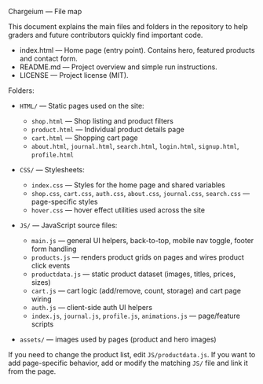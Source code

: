 Chargeium — File map

This document explains the main files and folders in the repository to help graders and future contributors quickly find important code.

- index.html — Home page (entry point). Contains hero, featured products and contact form.
- README.md — Project overview and simple run instructions.
- LICENSE — Project license (MIT).

Folders:

- `HTML/` — Static pages used on the site:
  - `shop.html` — Shop listing and product filters
  - `product.html` — Individual product details page
  - `cart.html` — Shopping cart page
  - `about.html`, `journal.html`, `search.html`, `login.html`, `signup.html`, `profile.html`

- `CSS/` — Stylesheets:
  - `index.css` — Styles for the home page and shared variables
  - `shop.css`, `cart.css`, `auth.css`, `about.css`, `journal.css`, `search.css` — page-specific styles
  - `hover.css` — hover effect utilities used across the site

- `JS/` — JavaScript source files:
  - `main.js` — general UI helpers, back-to-top, mobile nav toggle, footer form handling
  - `products.js` — renders product grids on pages and wires product click events
  - `productdata.js` — static product dataset (images, titles, prices, sizes)
  - `cart.js` — cart logic (add/remove, count, storage) and cart page wiring
  - `auth.js` — client-side auth UI helpers
  - `index.js`, `journal.js`, `profile.js`, `animations.js` — page/feature scripts

- `assets/` — images used by pages (product and hero images)

If you need to change the product list, edit `JS/productdata.js`. If you want to add page-specific behavior, add or modify the matching `JS/` file and link it from the page.

